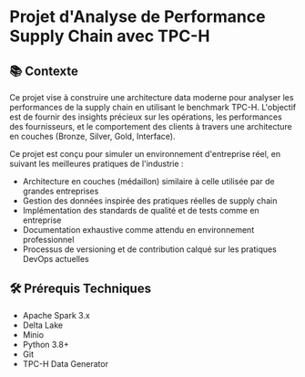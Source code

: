 # Projet d'Analyse de Performance Supply Chain avec TPC-H

## 📚 Contexte
Ce projet vise à construire une architecture data moderne pour analyser les performances de la supply chain en utilisant le benchmark TPC-H. L'objectif est de fournir des insights précieux sur les opérations, les performances des fournisseurs, et le comportement des clients à travers une architecture en couches (Bronze, Silver, Gold, Interface).

Ce projet est conçu pour simuler un environnement d'entreprise réel, en suivant les meilleures pratiques de l'industrie :
- Architecture en couches (médaillon) similaire à celle utilisée par de grandes entreprises
- Gestion des données inspirée des pratiques réelles de supply chain
- Implémentation des standards de qualité et de tests comme en entreprise
- Documentation exhaustive comme attendu en environnement professionnel
- Processus de versioning et de contribution calqué sur les pratiques DevOps actuelles


## 🛠️ Prérequis Techniques
- Apache Spark 3.x
- Delta Lake
- Minio 
- Python 3.8+
- Git
- TPC-H Data Generator
